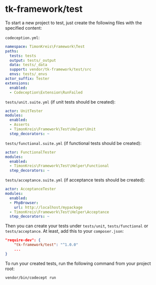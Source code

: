 # tk-framework/test

To start a new project to test, just create the following files with the specified content:

`codeception.yml`:

```yaml
namespace: TimonKreis\Framework\Test
paths:
  tests: tests
  output: tests/_output
  data: tests/_data
  support: vendor/tk-framework/test/src
  envs: tests/_envs
actor_suffix: Tester
extensions:
  enabled:
  - Codeception\Extension\RunFailed
```

`tests/unit.suite.yml` (if unit tests should be created):

```yaml
actor: UnitTester
modules:
  enabled:
  - Asserts
  - TimonKreis\Framework\Test\Helper\Unit
  step_decorators: ~

```

`tests/functional.suite.yml` (if functional tests should be created):

```yaml
actor: FunctionalTester
modules:
  enabled:
  - TimonKreis\Framework\Test\Helper\Functional
  step_decorators: ~
```

`tests/acceptance.suite.yml` (if acceptance tests should be created):

```yaml
actor: AcceptanceTester
modules:
  enabled:
  - PhpBrowser:
    url: http://localhost/mypackage
  - TimonKreis\Framework\Test\Helper\Acceptance
  step_decorators: ~  
```

Then you can create your tests under `tests/unit`, `tests/functional` or `tests/acceptance`. At least, add this to your `composer.json`:

```json
"require-dev": {
    "tk-framework/test": "^1.0.0"
    ...
}
```

To run your created tests, run the following command from your project root:

```bash
vendor/bin/codecept run
```
